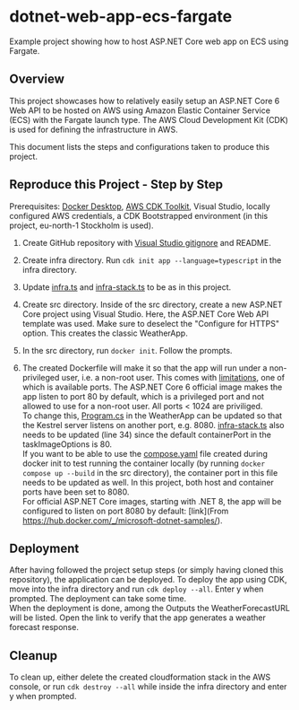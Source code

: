 # dotnet-web-app-ecs-fargate
Example project showing how to host ASP.NET Core web app on ECS using Fargate.

## Overview
This project showcases how to relatively easily setup an ASP.NET Core 6 Web API to be hosted on AWS using Amazon Elastic Container Service (ECS) with the Fargate launch type. The AWS Cloud Development Kit (CDK) is used for defining the infrastructure in AWS.  

This document lists the steps and configurations taken to produce this project.

## Reproduce this Project - Step by Step
Prerequisites: [Docker Desktop](https://www.docker.com/products/docker-desktop/), [AWS CDK Toolkit](https://docs.aws.amazon.com/cdk/v2/guide/cli.html), Visual Studio, locally configured AWS credentials, a CDK Bootstrapped environment (in this project, eu-north-1 Stockholm is used).

1. Create GitHub repository with [Visual Studio gitignore](https://github.com/github/gitignore/blob/main/VisualStudio.gitignore) and README.

2. Create infra directory. Run `cdk init app --language=typescript` in the infra directory.

3. Update [infra.ts](infra/bin/infra.ts) and [infra-stack.ts](infra/lib/infra-stack.ts) to be as in this project.

4. Create src directory. Inside of the src directory, create a new ASP.NET Core project using Visual Studio. Here, the ASP.NET Core Web API template was used. Make sure to deselect the "Configure for HTTPS" option. This creates the classic WeatherApp.

5. In the src directory, run `docker init`. Follow the prompts.

6. The created Dockerfile will make it so that the app will run under a non-privileged user, i.e. a non-root user. This comes with [limitations](https://docs.docker.com/engine/security/rootless/#known-limitations), one of which is available ports. The ASP.NET Core 6 official image makes the app listen to port 80 by default, which is a privileged port and not allowed to use for a non-root user. All ports < 1024 are priviliged.  
To change this, [Program.cs](src/WeatherApp/WeatherApp/Program.cs) in the WeatherApp can be updated so that the Kestrel server listens on another port, e.g. 8080. [infra-stack.ts](infra/lib/infra-stack.ts) also needs to be updated (line 34) since the default containerPort in the taskImageOptions is 80.  
If you want to be able to use the [compose.yaml](compose.yaml) file created during docker init to test running the container locally (by running `docker compose up --build` in the src directory), the container port in this file needs to be updated as well. In this project, both host and container ports have been set to 8080.  
For official ASP.NET Core images, starting with .NET 8, the app will be configured to listen on port 8080 by default: [link](From https://hub.docker.com/_/microsoft-dotnet-samples/).

## Deployment
After having followed the project setup steps (or simply having cloned this repository), the application can be deployed. To deploy the app using CDK, move into the infra directory and run `cdk deploy --all`. Enter y when prompted. The deployment can take some time.  
When the deployment is done, among the Outputs the WeatherForecastURL will be listed. Open the link to verify that the app generates a weather forecast response.  

## Cleanup
To clean up, either delete the created cloudformation stack in the AWS console, or run `cdk destroy --all` while inside the infra directory and enter y when prompted.